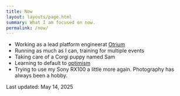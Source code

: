 ```yaml
---
title: Now
layout: layouts/page.html
summary: What I am focused on now.
permalink: /now/
---
```


- Working as a lead platform engineerat [Otrium](https://www.otrium.nl)
- Running as much as I can, training for multiple events
- Taking care of a Corgi puppy named Sam
- Learning to default to [optimism](https://stephango.com/optimism)
- Trying to use my Sony RX100 a little more again. Photography has always been a hobby.

<p class="muted">Last updated: May 14, 2025</p>


